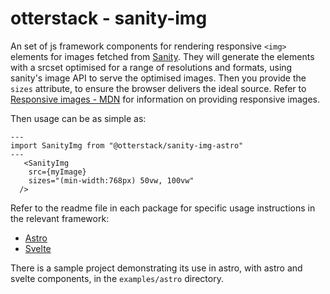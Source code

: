 # otterstack - sanity-img
An set of js framework components for rendering responsive `<img>` elements for images fetched from [Sanity](https://www.sanity.io). They will generate the elements with a srcset optimised for a range of resolutions and formats, using sanity's image API to serve the optimised images. Then you provide the `sizes` attribute, to ensure the browser delivers the ideal source. Refer to [Responsive images - MDN](https://developer.mozilla.org/en-US/docs/Learn/HTML/Multimedia_and_embedding/Responsive_images) for information on providing responsive images.

Then usage can be as simple as:

```astro
---
import SanityImg from "@otterstack/sanity-img-astro"
---
   <SanityImg
    src={myImage}
    sizes="(min-width:768px) 50vw, 100vw"
  /> 
```

Refer to the readme file in each package for specific usage instructions in the relevant framework:
- [Astro](https://github.com/otterdev-io/otterstack/tree/main/astro#readme)
- [Svelte](https://github.com/otterdev-io/otterstack/tree/main/svelte#readme)

There is a sample project demonstrating its use in astro, with astro and svelte components, in the `examples/astro` directory.
